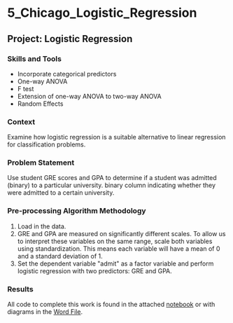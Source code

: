 # 5_Chicago_Logistic_Regression
 
## Project: Logistic Regression

### Skills and Tools
* Incorporate categorical predictors
* One-way ANOVA
* F test 
* Extension of one-way ANOVA to two-way ANOVA
* Random Effects

### Context
Examine how logistic regression is a suitable alternative to linear regression for classification problems. 

### Problem Statement
Use student GRE scores and GPA to determine if a student was admitted (binary) to a particular university.  binary column indicating whether they  were admitted to a certain university. 

### Pre-processing Algorithm Methodology
1. Load in the data. 
2. GRE and GPA are measured on significantly different scales. To allow us to interpret these variables on the same range, scale both variables using standardization. This means each variable will have a mean of 0 and a standard deviation of 1. 
3. Set the dependent variable "admit" as a factor variable and perform logistic regression with two predictors: GRE and GPA. 

### Results
All code to complete this work is found in the attached [notebook](Module7_Homework.R) or with diagrams in the [Word File](Module7_Homework.docx).



